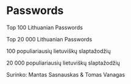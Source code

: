 # Passwords
Top 100 Lithuanian Passwords

Top 20 000 Lithuanian Passwords

100 populiariausių lietuviškų slaptažodžių

20 000 populiariausių lietuviškų slaptažodžių


Surinko: Mantas Sasnauskas & Tomas Vanagas
